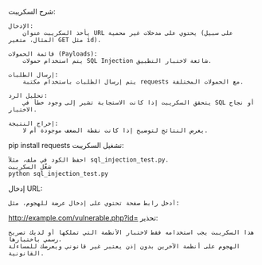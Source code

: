 شرح السكريبت:

    الإدخال:
        يأخذ السكريبت عنوان URL يحتوي على مدخلات غير محمية (على سبيل المثال، متغير GET مثل id).

    قائمة الحمولات (Payloads):
        يتم استخدام حمولات SQL Injection شائعة لاختبار التطبيق.

    إرسال الطلبات:
        يتم إرسال الطلبات باستخدام مكتبة requests مع الحمولات المختلفة.

    تحليل الرد:
        يتحقق السكريبت إذا كانت الاستجابة تشير إلى وجود خطأ في SQL أو نجاح الاختبار.

    إخراج النتيجة:
        يعرض النتائج لتوضيح إذا كانت نقطة الضعف موجودة أم لا.
pip install requests
تشغيل السكريبت:

    احفظ الكود في ملف، مثلاً sql_injection_test.py.
    شغّل السكريبت
    python sql_injection_test.py
إدخال URL:

    أدخل رابط صفحة تحتوي على إدخال عرضة للهجوم، مثل:

http://example.com/vulnerable.php?id=
تحذير:

    هذا السكريبت يجب استخدامه فقط لاختبار الأنظمة التي تملكها أو لديك تصريح رسمي باختبارها.
    الهجوم على أنظمة الآخرين بدون إذن يعتبر غير قانوني ويعرضك للمساءلة القانونية.
